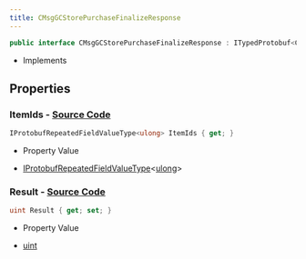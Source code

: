```yaml
---
title: CMsgGCStorePurchaseFinalizeResponse
---
```


```csharp
public interface CMsgGCStorePurchaseFinalizeResponse : ITypedProtobuf<CMsgGCStorePurchaseFinalizeResponse>, INativeHandle
```

- Implements

## Properties

### **ItemIds** - [Source Code](https://github.com/swiftly-solution/swiftlys2/blob/main/managed/src/SwiftlyS2.Generated/Protobufs/Interfaces/CMsgGCStorePurchaseFinalizeResponse.cs#L16)

```csharp
IProtobufRepeatedFieldValueType<ulong> ItemIds { get; }
```

- Property Value

- [IProtobufRepeatedFieldValueType](/docs/api/shared/netmessages/iprotobufrepeatedfieldvaluetype-1)<[ulong](https://learn.microsoft.com/dotnet/api/system.uint64)>

### **Result** - [Source Code](https://github.com/swiftly-solution/swiftlys2/blob/main/managed/src/SwiftlyS2.Generated/Protobufs/Interfaces/CMsgGCStorePurchaseFinalizeResponse.cs#L13)

```csharp
uint Result { get; set; }
```

- Property Value

- [uint](https://learn.microsoft.com/dotnet/api/system.uint32)

